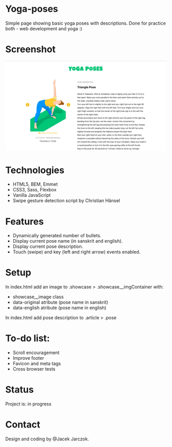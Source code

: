 # Yoga-poses
Simple page showing basic yoga poses with descriptions. Done for practice both - web development and yoga :)

# Screenshot
![Example screenshot](https://github.com/k-son/Yoga-poses/blob/master/yogaposes_screenshot.png)

# Technologies
* HTML5, BEM, Emmet
* CSS3, Sass, Flexbox
* Vanilla JavaScript
* Swipe gesture detection script by Christian Hänsel

# Features
* Dynamically generated number of bullets.
* Display current pose name (in sanskrit and english).
* Display current pose description.
* Touch (swipe) and key (left and right arrow) events enabled.

# Setup
In index.html add an image to .showcase > .showcase__imgContainer with:
* showcase__image class
* data-original atribute (pose name in sanskrit)
* data-english atribute (pose name in english)

In index.html add pose description to .article  > .pose

# To-do list:
* Scroll encouragement
* Improve footer
* Favicon and meta tags
* Cross browser tests

# Status
Project is: in progress

# Contact
Design and coding by @Jacek Jarczok.
